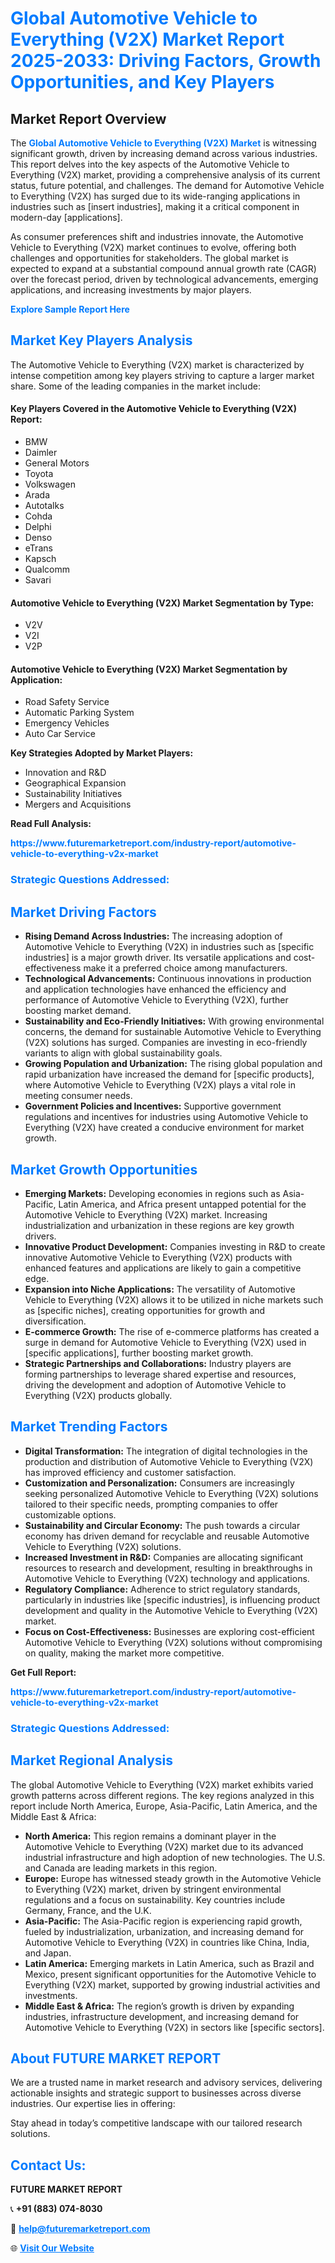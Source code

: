 <h1 style="color: #007BFF;">Global Automotive Vehicle to Everything (V2X) Market Report 2025-2033: Driving Factors, Growth Opportunities, and Key Players</h1>

<section id="overview">
<h2>Market Report Overview</h2>
<p>The <a href="https://www.futuremarketreport.com/industry-report/automotive-vehicle-to-everything-v2x-market" style="color: #007BFF; text-decoration: none;"><strong>Global Automotive Vehicle to Everything (V2X) Market</strong></a> is witnessing significant growth, driven by increasing demand across various industries. This report delves into the key aspects of the Automotive Vehicle to Everything (V2X) market, providing a comprehensive analysis of its current status, future potential, and challenges. The demand for Automotive Vehicle to Everything (V2X) has surged due to its wide-ranging applications in industries such as [insert industries], making it a critical component in modern-day [applications].</p>
<p>As consumer preferences shift and industries innovate, the Automotive Vehicle to Everything (V2X) market continues to evolve, offering both challenges and opportunities for stakeholders. The global market is expected to expand at a substantial compound annual growth rate (CAGR) over the forecast period, driven by technological advancements, emerging applications, and increasing investments by major players.</p>
</section>

<section id="overview">
<p><a href="https://www.futuremarketreport.com/request-sample/reportId=84437" style="color: #007BFF; text-decoration: none;"><strong>Explore Sample Report Here</strong></a></p>
</section>

<section id="key-players">
<h2 style="color: #007BFF;">Market Key Players Analysis</h2>
<p>The Automotive Vehicle to Everything (V2X) market is characterized by intense competition among key players striving to capture a larger market share. Some of the leading companies in the market include:</p>
<h4>Key Players Covered in the Automotive Vehicle to Everything (V2X) Report:</h4>
<ul><li>BMW</li><li>Daimler</li><li>General Motors</li><li>Toyota</li><li>Volkswagen</li><li>Arada</li><li>Autotalks</li><li>Cohda</li><li>Delphi</li><li>Denso</li><li>eTrans</li><li>Kapsch</li><li>Qualcomm</li><li>Savari</li></ul>
<h4>Automotive Vehicle to Everything (V2X) Market Segmentation by Type:</h4>
<ul><li>V2V</li><li>V2I</li><li>V2P</li></ul>

<h4>Automotive Vehicle to Everything (V2X) Market Segmentation by Application:</h4>
<ul><li>Road Safety Service</li><li>Automatic Parking System</li><li>Emergency Vehicles</li><li>Auto Car Service</li></ul>
<p><strong>Key Strategies Adopted by Market Players:</strong></p>
<ul>
<li>Innovation and R&D</li>
<li>Geographical Expansion</li>
<li>Sustainability Initiatives</li>
<li>Mergers and Acquisitions</li>
</ul>
</section>

<section>
<p><strong>Read Full Analysis: </strong></p><a href="https://www.futuremarketreport.com/industry-report/automotive-vehicle-to-everything-v2x-market" style="color: #007BFF; text-decoration: none;"><strong>https://www.futuremarketreport.com/industry-report/automotive-vehicle-to-everything-v2x-market</strong></a>
<h3 style="color: #007BFF;">Strategic Questions Addressed:</h3>
</section>

<section id="driving-factors">
<h2 style="color: #007BFF;">Market Driving Factors</h2>
<ul>
<li><strong>Rising Demand Across Industries:</strong> The increasing adoption of Automotive Vehicle to Everything (V2X) in industries such as [specific industries] is a major growth driver. Its versatile applications and cost-effectiveness make it a preferred choice among manufacturers.</li>
<li><strong>Technological Advancements:</strong> Continuous innovations in production and application technologies have enhanced the efficiency and performance of Automotive Vehicle to Everything (V2X), further boosting market demand.</li>
<li><strong>Sustainability and Eco-Friendly Initiatives:</strong> With growing environmental concerns, the demand for sustainable Automotive Vehicle to Everything (V2X) solutions has surged. Companies are investing in eco-friendly variants to align with global sustainability goals.</li>
<li><strong>Growing Population and Urbanization:</strong> The rising global population and rapid urbanization have increased the demand for [specific products], where Automotive Vehicle to Everything (V2X) plays a vital role in meeting consumer needs.</li>
<li><strong>Government Policies and Incentives:</strong> Supportive government regulations and incentives for industries using Automotive Vehicle to Everything (V2X) have created a conducive environment for market growth.</li>
</ul>
</section>

<section id="growth-opportunities">
<h2 style="color: #007BFF;">Market Growth Opportunities</h2>
<ul>
<li><strong>Emerging Markets:</strong> Developing economies in regions such as Asia-Pacific, Latin America, and Africa present untapped potential for the Automotive Vehicle to Everything (V2X) market. Increasing industrialization and urbanization in these regions are key growth drivers.</li>
<li><strong>Innovative Product Development:</strong> Companies investing in R&D to create innovative Automotive Vehicle to Everything (V2X) products with enhanced features and applications are likely to gain a competitive edge.</li>
<li><strong>Expansion into Niche Applications:</strong> The versatility of Automotive Vehicle to Everything (V2X) allows it to be utilized in niche markets such as [specific niches], creating opportunities for growth and diversification.</li>
<li><strong>E-commerce Growth:</strong> The rise of e-commerce platforms has created a surge in demand for Automotive Vehicle to Everything (V2X) used in [specific applications], further boosting market growth.</li>
<li><strong>Strategic Partnerships and Collaborations:</strong> Industry players are forming partnerships to leverage shared expertise and resources, driving the development and adoption of Automotive Vehicle to Everything (V2X) products globally.</li>
</ul>
</section>

<section id="trending-factors">
<h2 style="color: #007BFF;">Market Trending Factors</h2>
<ul>
<li><strong>Digital Transformation:</strong> The integration of digital technologies in the production and distribution of Automotive Vehicle to Everything (V2X) has improved efficiency and customer satisfaction.</li>
<li><strong>Customization and Personalization:</strong> Consumers are increasingly seeking personalized Automotive Vehicle to Everything (V2X) solutions tailored to their specific needs, prompting companies to offer customizable options.</li>
<li><strong>Sustainability and Circular Economy:</strong> The push towards a circular economy has driven demand for recyclable and reusable Automotive Vehicle to Everything (V2X) solutions.</li>
<li><strong>Increased Investment in R&D:</strong> Companies are allocating significant resources to research and development, resulting in breakthroughs in Automotive Vehicle to Everything (V2X) technology and applications.</li>
<li><strong>Regulatory Compliance:</strong> Adherence to strict regulatory standards, particularly in industries like [specific industries], is influencing product development and quality in the Automotive Vehicle to Everything (V2X) market.</li>
<li><strong>Focus on Cost-Effectiveness:</strong> Businesses are exploring cost-efficient Automotive Vehicle to Everything (V2X) solutions without compromising on quality, making the market more competitive.</li>
</ul>
</section>

<section>
<p><strong>Get Full Report: </strong></p><a href="https://www.futuremarketreport.com/industry-report/automotive-vehicle-to-everything-v2x-market" style="color: #007BFF; text-decoration: none;"><strong>https://www.futuremarketreport.com/industry-report/automotive-vehicle-to-everything-v2x-market</strong></a>
<h3 style="color: #007BFF;">Strategic Questions Addressed:</h3>
</section>


<section id="regional-analysis">
<h2 style="color: #007BFF;">Market Regional Analysis</h2>
<p>The global Automotive Vehicle to Everything (V2X) market exhibits varied growth patterns across different regions. The key regions analyzed in this report include North America, Europe, Asia-Pacific, Latin America, and the Middle East & Africa:</p>
<ul>
<li><strong>North America:</strong> This region remains a dominant player in the Automotive Vehicle to Everything (V2X) market due to its advanced industrial infrastructure and high adoption of new technologies. The U.S. and Canada are leading markets in this region.</li>
<li><strong>Europe:</strong> Europe has witnessed steady growth in the Automotive Vehicle to Everything (V2X) market, driven by stringent environmental regulations and a focus on sustainability. Key countries include Germany, France, and the U.K.</li>
<li><strong>Asia-Pacific:</strong> The Asia-Pacific region is experiencing rapid growth, fueled by industrialization, urbanization, and increasing demand for Automotive Vehicle to Everything (V2X) in countries like China, India, and Japan.</li>
<li><strong>Latin America:</strong> Emerging markets in Latin America, such as Brazil and Mexico, present significant opportunities for the Automotive Vehicle to Everything (V2X) market, supported by growing industrial activities and investments.</li>
<li><strong>Middle East & Africa:</strong> The region’s growth is driven by expanding industries, infrastructure development, and increasing demand for Automotive Vehicle to Everything (V2X) in sectors like [specific sectors].</li>
</ul>
</section>

<footer>
<h2 style="color: #007BFF;">About FUTURE MARKET REPORT</h2>
<p>We are a trusted name in market research and advisory services, delivering actionable insights and strategic support to businesses across diverse industries. Our expertise lies in offering:</p>

<p>Stay ahead in today’s competitive landscape with our tailored research solutions.</p>

<h2 style="color: #007BFF;">Contact Us:</h2>
<p><strong>FUTURE MARKET REPORT</strong></p>
<p>📞 <strong>+91 (883) 074-8030</strong></p>
<p>📧 <strong><a href="mailto:help@futuremarketreport.com" style="color: #007BFF;">help@futuremarketreport.com</a></strong></p>
<p>🌐 <strong><a href="https://www.futuremarketreport.com/" style="color: #007BFF;">Visit Our Website</a></strong></p>
</footer>